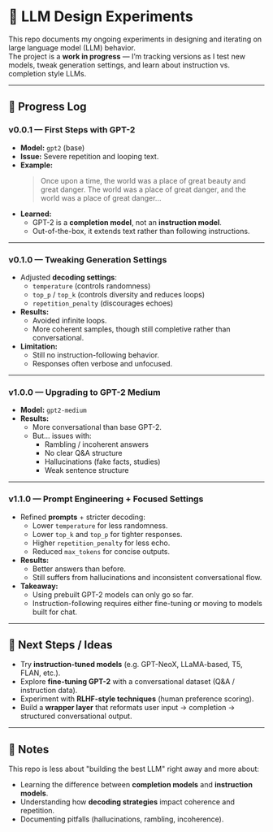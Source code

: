 # 🚀 LLM Design Experiments  

This repo documents my ongoing experiments in designing and iterating on large language model (LLM) behavior.  
The project is a **work in progress** — I’m tracking versions as I test new models, tweak generation settings, and learn about instruction vs. completion style LLMs.  

---

## 📖 Progress Log  

### **v0.0.1 — First Steps with GPT-2**  
- **Model:** `gpt2` (base)  
- **Issue:** Severe repetition and looping text.  
- **Example:**  
  > Once upon a time, the world was a place of great beauty and great danger. The world was a place of great danger, and the world was a place of great danger...  
- **Learned:**  
  - GPT-2 is a **completion model**, not an **instruction model**.  
  - Out-of-the-box, it extends text rather than following instructions.  

---

### **v0.1.0 — Tweaking Generation Settings**  
- Adjusted **decoding settings**:  
  - `temperature` (controls randomness)  
  - `top_p` / `top_k` (controls diversity and reduces loops)  
  - `repetition_penalty` (discourages echoes)  
- **Results:**  
  - Avoided infinite loops.  
  - More coherent samples, though still completive rather than conversational.  
- **Limitation:**  
  - Still no instruction-following behavior.  
  - Responses often verbose and unfocused.  

---

### **v1.0.0 — Upgrading to GPT-2 Medium**  
- **Model:** `gpt2-medium`  
- **Results:**  
  - More conversational than base GPT-2.  
  - But… issues with:  
    - Rambling / incoherent answers  
    - No clear Q&A structure  
    - Hallucinations (fake facts, studies)  
    - Weak sentence structure  

---

### **v1.1.0 — Prompt Engineering + Focused Settings**  
- Refined **prompts** + stricter decoding:  
  - Lower `temperature` for less randomness.  
  - Lower `top_k` and `top_p` for tighter responses.  
  - Higher `repetition_penalty` for less echo.  
  - Reduced `max_tokens` for concise outputs.  
- **Results:**  
  - Better answers than before.  
  - Still suffers from hallucinations and inconsistent conversational flow.  
- **Takeaway:**  
  - Using prebuilt GPT-2 models can only go so far.  
  - Instruction-following requires either fine-tuning or moving to models built for chat.  

---

## 🔮 Next Steps / Ideas  
- Try **instruction-tuned models** (e.g. GPT-NeoX, LLaMA-based, T5, FLAN, etc.).  
- Explore **fine-tuning GPT-2** with a conversational dataset (Q&A / instruction data).  
- Experiment with **RLHF-style techniques** (human preference scoring).  
- Build a **wrapper layer** that reformats user input → completion → structured conversational output.  

---

## 📝 Notes  
This repo is less about "building the best LLM" right away and more about:  
- Learning the difference between **completion models** and **instruction models**.  
- Understanding how **decoding strategies** impact coherence and repetition.  
- Documenting pitfalls (hallucinations, rambling, incoherence).  
